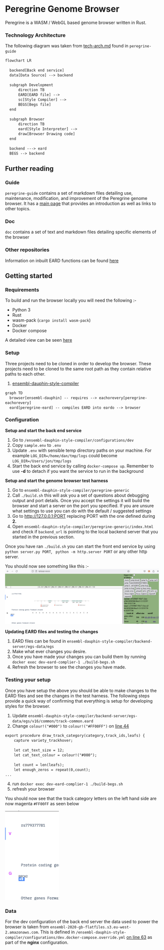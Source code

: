 # Peregrine Genome Browser

Peregrine is a WASM / WebGL based genome browser written in Rust. 

### Technology Architecture

The following diagram was taken from [tech-arch.md](peregrine-guide/tech-arch.md) found in `peregrine-guide`

```mermaid
flowchart LR

  backend[Back end service]
  data[Data Source] --> backend
  
  subgraph Development
      direction TB
      EARD[EARD file] -->
      sc[Style Compiler] -->
      BEGS[Begs file]
  end
  
  subgraph Browser
      direction TB
      eard[Style Interpreter] --> 
      draw[Browser Drawing code]
  end
  
  backend ---> eard
  BEGS --> backend
```

## Further reading

### Guide

`peregrine-guide` contains a set of markdown files detailing use, maintenance, modification, and improvement of the Peregrine genome browser. It has a [main page](peregrin-guide/main.md) that provides an introduction as well as links to other topics. 

###  Doc

`doc` contains a set of text and markdown files detailing specific elements of the browser

### Other repositories

Information on inbuilt EARD functions can be found [here](https://github.com/Ensembl/peregrine-eard/blob/main/docs/library-ref-source.txt)

## Getting started 

### Requirements

To build and run the browser locally you will need the following :- 

- Python 3
- Rust
- wasm-pack (`cargo install wasm-pack`)
- Docker
- Docker compose

A detailed view can be seen [here](peregrine-guide/developer-requirements.md)

### Setup

Three projects need to be cloned in order to develop the browser. These projects need to be cloned to the same root path as they contain relative paths to each other.

1. [ensembl-dauphin-style-compiler](https://github.com/Ensembl/ensembl-dauphin-style-compiler)

```mermaid
graph TD
  browser[ensembl-dauphin] -- requires --> eachorevery[peregrine-eachorevery] 
  eard[peregrine-eard] -- compiles EARD into eardo --> browser
```
 
### Configuration

**Setup and start the back end service**

1. Go to `/ensembl-dauphin-style-compiler/configurations/dev`
2. Copy `sample.env` to `.env`
3. Update `.env` with sensible temp directory paths on your machine. For example `LOG_DIR=/home/dan/tmp/logs` could become `LOG_DIR=/Users/jon/tmp/logs`
4. Start the back end service by calling `docker-compose up`. Remember to use **-d** to detach if you want the service to run in the background

**Setup and start the genome browser test harness** 

1. Go to `ensembl-dauphin-style-compiler/peregrine-generic`
2. Call `./build.sh` this will ask you a set of questions about debugging output and port details. Once you accept the settings it will build the browser and start a server on the port you specified. If you are unsure what settings to use you can do with the default / suggested settings
3. Go to http://127.0.0.1:PORT replacing PORT with the one defined during **2.** 
4. Open `ensembl-dauphin-style-compiler/peregrine-generic/index.html` and check if `backend_url` is pointing to the local backend server that you started in the previous section.

Once you have ran `./build.sh` you can start the front end service by using `python server.py PORT`, ` python -m http.server PORT` or any other http server. 

You should now see something like this :-
![Genome browser running locally](doc/images/browser-screenshot.png)


**Updating EARD files and testing the changes**

1. EARD files can be found in `ensembl-dauphin-style-compiler/backend-server/egs-data/egs`
2. Make what ever changes you desire.
3. Once you have made your changes you can build them by running `docker exec dev-eard-complier-1 ./build-begs.sh`
7. Refresh the browser to see the changes you have made.

### Testing your setup

Once you have setup the above you should be able to make changes to the EARD files and see the changes in the test harness. The following steps provide a quick way of confirming that everything is setup for developing styles for the browser.

1. Update `ensembl-dauphin-style-compiler/backend-server/egs-data/egs/v16/common/track-common.eard`
2. Change `colour!("#000")` to `colour!("#FF00FF")` on [line 44](https://github.com/Ensembl/ensembl-dauphin-style-compiler/blob/22f194d70830290c149f4a1b5db388cb54bdcbc8/backend-server/egs-data/egs/v16/common/track-common.eard#L44)
```eard 
export procedure draw_track_category(category,track_ids,leafs) {
    capture variety_trackhover;

    let cat_text_size = 12;
    let cat_text_colour = colour!("#000");

    let count = len(leafs);
    let enough_zeros = repeat(0,count);
...
```
4. run `docker exec dev-eard-complier-1 ./build-begs.sh`
5. refresh your browser

You should now see that the track category letters on the left hand side are now magenta `#FF00FF` as seen below

![Track category letter colour change](doc/images/track-cat-change.png "Track category letter colour change")


### Data

For the dev configuration of the back end server the data used to power the browser is taken from `ensembl-2020-gb-flatfiles.s3.eu-west-2.amazonaws.com`. This is defined in `/ensembl-dauphin-style-compiler/configurations/dev.docker-compose.override.yml` [on line 63](https://github.com/Ensembl/ensembl-dauphin-style-compiler/blob/22f194d70830290c149f4a1b5db388cb54bdcbc8/configurations/dev/docker-compose.override.yml#L63) as part of the **nginx** configuration.
